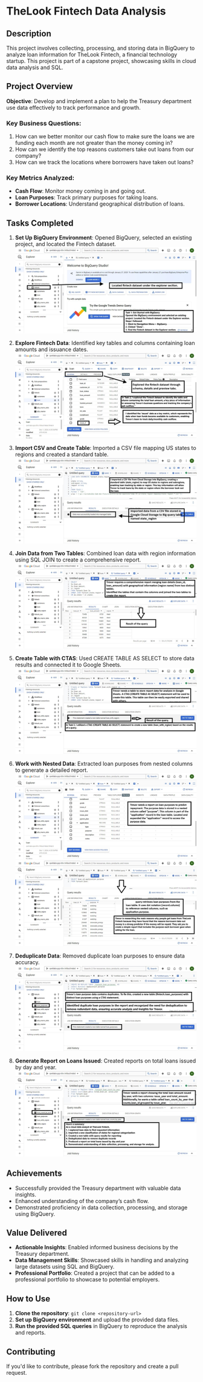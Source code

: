 # TheLook Fintech Data Analysis

## Description
This project involves collecting, processing, and storing data in BigQuery to analyze loan information for TheLook Fintech, a financial technology startup. This project is part of a capstone project, showcasing skills in cloud data analysis and SQL.

## Project Overview
**Objective**: Develop and implement a plan to help the Treasury department use data effectively to track performance and growth.

### Key Business Questions:
1. How can we better monitor our cash flow to make sure the loans we are funding each month are not greater than the money coming in?
2. How can we identify the top reasons customers take out loans from our company?
3. How can we track the locations where borrowers have taken out loans?

### Key Metrics Analyzed:
- **Cash Flow**: Monitor money coming in and going out.
- **Loan Purposes**: Track primary purposes for taking loans.
- **Borrower Locations**: Understand geographical distribution of loans.

## Tasks Completed
1. **Set Up BigQuery Environment**: Opened BigQuery, selected an existing project, and located the Fintech dataset.
   ![Locate the dataset](Capstone%20Project%20part%201.Locate%20the%20dataset.jpg)

2. **Explore Fintech Data**: Identified key tables and columns containing loan amounts and issuance dates.
   ![Task 2 Explored the dataset](Capstone%20Project%20part%201.Task%202%20Explored%20the%20dataset.jpg)

3. **Import CSV and Create Table**: Imported a CSV file mapping US states to regions and created a standard table.
   ![Task 3 Import a CSV file and create a standard table](Capstone%20Project%20part%201.Task%203%20Import%20a%20CSV%20file%20and%20create%20a%20standard%20table.jpg)

4. **Join Data from Two Tables**: Combined loan data with region information using SQL JOIN to create a comprehensive report.
   ![Task 4 Join data from two tables](Capstone%20Project%20part%201.Task%204%20Join%20data%20from%20two%20tables.jpg)

5. **Create Table with CTAS**: Used CREATE TABLE AS SELECT to store data results and connected it to Google Sheets.
   ![Task 5 Create a table based on the results of a query using CTAS](Capstone%20Project%20part%201.Task%205.%20Create%20a%20table%20based%20on%20the%20results%20of%20a%20query%20using%20CTAS.jpg)

6. **Work with Nested Data**: Extracted loan purposes from nested columns to generate a detailed report.
   ![Task 6 Work with nested data](Capstone%20Project%20part%201.Task%206%20Work%20with%20nested%20data.jpg)
   ![Task 6 application.purpose notation](Capstone%20Project%20part%201.Task%206%20application.purpose%20notation.jpg)

7. **Deduplicate Data**: Removed duplicate loan purposes to ensure data accuracy.
   ![Task 7 Deduplicate data](Capstone%20Project%20part%201.Task%207.%20Deduplicate%20data.jpg)

8. **Generate Report on Loans Issued**: Created reports on total loans issued by day and year.
   ![Task 8 Create a table that counts loans grouped by year](Capstone%20Project%20part%201.Task%208%20Create%20a%20table%20that%20counts%20loans%20grouped%20by%20year.jpg)

## Achievements
- Successfully provided the Treasury department with valuable data insights.
- Enhanced understanding of the company’s cash flow.
- Demonstrated proficiency in data collection, processing, and storage using BigQuery.

## Value Delivered
- **Actionable Insights**: Enabled informed business decisions by the Treasury department.
- **Data Management Skills**: Showcased skills in handling and analyzing large datasets using SQL and BigQuery.
- **Professional Portfolio**: Created a project that can be added to a professional portfolio to showcase to potential employers.

## How to Use
1. **Clone the repository**: `git clone <repository-url>`
2. **Set up BigQuery environment** and upload the provided data files.
3. **Run the provided SQL queries** in BigQuery to reproduce the analysis and reports.

## Contributing
If you'd like to contribute, please fork the repository and create a pull request.
